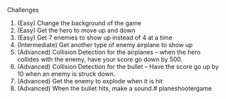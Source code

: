 Challenges

1. (Easy) Change the background of the game
2. (Easy) Get the hero to move up and down
3. (Easy) Get 7 enemies to show up instead of 4 at a time
4. (Intermediate) Get another type of enemy airplane to show up
5. (Advanced) Collision Detection for the airplanes – when the hero collides with the enemy, have your score go down by 500.
6. (Advanced) Collision Detection for the bullet – Have the score go up by 10 when an enemy is struck down. 
7. (Advanced) Get the enemy to explode when it is hit
8. (Advanced) When the bullet hits, make a sound.# planeshootergame
